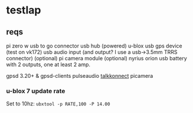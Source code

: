 # testlap

## reqs

pi zero w 
usb to go connector 
usb hub (powered) 
u-blox usb gps device (test on vk172) 
usb audio input (and output? I use a usb->3.5mm TRRS connector) 
(optional) pi camera module 
(optional) nyrius orion 
usb battery with 2 outputs, one at least 2 amp. 

gpsd 3.20+ & gpsd-clients 
pulseaudio 
[talkkonnect](https://github.com/talkkonnect/talkkonnect) 
picamera 

### u-blox 7 update rate 

Set to 10hz:
```ubxtool -p RATE,100 -P 14.00```


